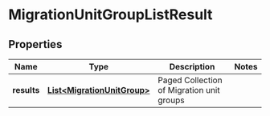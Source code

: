 # MigrationUnitGroupListResult

## Properties
Name | Type | Description | Notes
------------ | ------------- | ------------- | -------------
**results** | [**List&lt;MigrationUnitGroup&gt;**](MigrationUnitGroup.md) | Paged Collection of Migration unit groups | 
